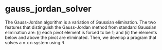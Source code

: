 # gauss_jordan_solver
The Gauss-Jordan algorithm is a variation of Gaussian elimination. The two features that distinguish the Gauss-Jordan method from standard Gaussian elimination are: (i) each pivot element is forced to be 1; and (ii) the elements below and above the pivot are eliminated. Then, we develop a program that solves a n x n system using R.
